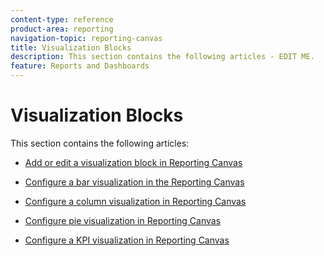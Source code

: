 ```yaml
---
content-type: reference
product-area: reporting
navigation-topic: reporting-canvas
title: Visualization Blocks
description: This section contains the following articles - EDIT ME.
feature: Reports and Dashboards
---
```


# Visualization Blocks

This section contains the following articles:

* [Add or edit a visualization block in Reporting Canvas](../../../reports-and-dashboards/reporting-canvas/visualization-blocks/add-or-edit-report-visualization.md) 
* [Configure a bar visualization in the Reporting Canvas](../../../reports-and-dashboards/reporting-canvas/visualization-blocks/configure-bar-visualization.md) 
* [Configure a column visualization in Reporting Canvas](../../../reports-and-dashboards/reporting-canvas/visualization-blocks/configure-column-visualization.md)

  <!--
  <li data-mc-conditions="QuicksilverOrClassic.Draft mode"> <p><a href="../../../reports-and-dashboards/reporting-canvas/visualization-blocks/configure-line-visualization.md" class="MCXref xref" xrefformat="{para}">Configure a line visualization in Reporting Canvas</a> </p> </li>
  -->

* [Configure pie visualization in Reporting Canvas](../../../reports-and-dashboards/reporting-canvas/visualization-blocks/configure-pie-visualization.md)

  <!--
  <li data-mc-conditions="QuicksilverOrClassic.Draft mode"> <p><a href="../../../reports-and-dashboards/reporting-canvas/visualization-blocks/configure-bubble-visualization.md" class="MCXref xref" xrefformat="{para}">Configure a bubble visualization in the Reporting Canvas</a> </p> </li>
  -->

* [Configure a KPI visualization in Reporting Canvas](../../../reports-and-dashboards/reporting-canvas/visualization-blocks/configure-kpi-visualization.md)


